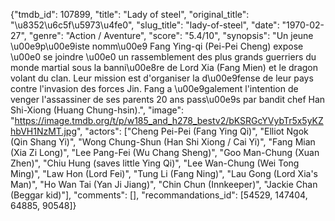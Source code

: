 {"tmdb_id": 107899, "title": "Lady of  steel", "original_title": "\u8352\u6c5f\u5973\u4fe0", "slug_title": "lady-of-steel", "date": "1970-02-27", "genre": "Action / Aventure", "score": "5.4/10", "synopsis": "Un jeune \u00e9p\u00e9iste nomm\u00e9 Fang Ying-qi (Pei-Pei Cheng) expose \u00e0 se joindre \u00e0 un rassemblement des plus grands guerriers du monde martial sous la banni\u00e8re de Lord Xia (Fang Mien) et le dragon volant du clan. Leur mission est d'organiser la d\u00e9fense de leur pays contre l'invasion des forces Jin. Fang a \u00e9galement l'intention de venger l'assassiner de ses parents 20 ans pass\u00e9s par bandit chef Han Shi-Xiong (Huang Chung-hsin).", "image": "https://image.tmdb.org/t/p/w185_and_h278_bestv2/bKSRGcYVybTr5x5yKZhbVH1NzMT.jpg", "actors": ["Cheng Pei-Pei (Fang Ying Qi)", "Elliot Ngok (Qin Shang Yi)", "Wong Chung-Shun (Han Shi Xiong / Cai Yi)", "Fang Mian (Xia Zi Long)", "Lee Pang-Fei (Wu Chang Sheng)", "Goo Man-Chung (Xuan Zhen)", "Chiu Hung (saves little Ying Qi)", "Lee Wan-Chung (Wei Tong Ming)", "Law Hon (Lord Fei)", "Tung Li (Fang Ning)", "Lau Gong (Lord Xia's Man)", "Ho Wan Tai (Yan Ji Jiang)", "Chin Chun (Innkeeper)", "Jackie Chan (Beggar kid)"], "comments": [], "recommandations_id": [54529, 147404, 64885, 90548]}